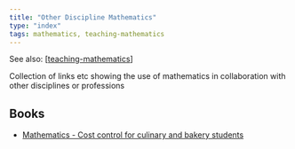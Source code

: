 ```yaml
---
title: "Other Discipline Mathematics"
type: "index"
tags: mathematics, teaching-mathematics
---
```


See also: [[teaching-mathematics]]

Collection of links etc showing the use of mathematics in collaboration with other disciplines or professions

## Books

- [Mathematics - Cost control for culinary and bakery students](https://openwa.pressbooks.pub/culinarymath/front-matter/introduction/)



[//begin]: # "Autogenerated link references for markdown compatibility"
[teaching-mathematics]: teaching-mathematics "Teaching Mathematics"
[//end]: # "Autogenerated link references"